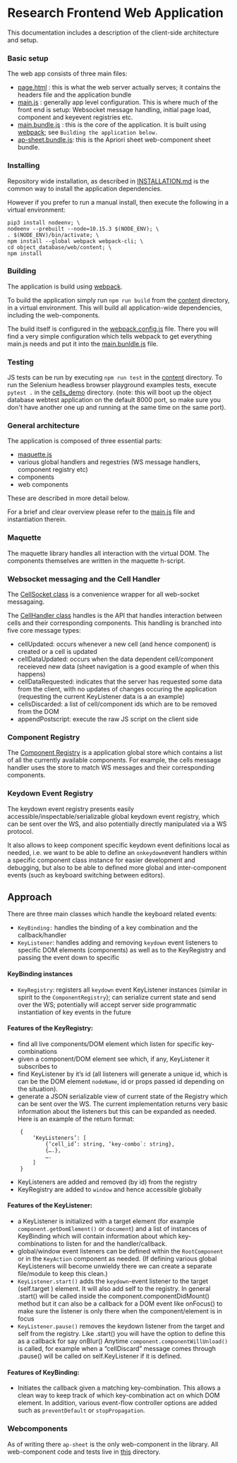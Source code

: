 # Research Frontend Web Application

This documentation includes a description of the client-side architecture and setup.

### Basic setup
The web app consists of three main files:
* [page.html](./page.html) : this is what the web server actually serves; it contains the headers file and the application bundle
* [main.js](main.js) : generally app level configuration. This is where much of the front end is setup: Websocket message handling, initial page load, component and keyevent registries etc.
* [main.bundle.js](../dist/main.bundle.js) : this is the core of the application. It is built using [webpack](https://webpack.js.org/concepts/); see `Building the application below.`
* [ap-sheet.bundle.js](../webcomponents/sheet/dist/ap-sheet.bundle.js): this is the Apriori sheet web-component sheet bundle.

### Installing
Repository wide installation, as described in [INSTALLATION.md](../../../INSTALLATION.md) is the common way to install the application dependencies.

However if you prefer to run a manual install, then execute the following in a virtual environment:
```
pip3 install nodeenv; \
nodeenv --prebuilt --node=10.15.3 $(NODE_ENV); \
. $(NODE_ENV)/bin/activate; \
npm install --global webpack webpack-cli; \
cd object_database/web/content; \
npm install
```

### Building
 The application is build using [webpack](https://webpack.js.org/concepts/).

To build the application simply run `npm run build` from the [content](../) directory, in a virtual environment. This will build all application-wide dependencies, including the web-components.

The build itself is configured in the [webpack.config.js](../webpack.config.js) file. There you will find a very simple configuration which tells webpack to get everything main.js needs and put it into the [main.bunldle.js](../dist/main.bundle.js) file.

### Testing

JS tests can be run by executing `npm run test` in the [content](../) directory. To run the Selenium headless browser playground examples tests, execute `pytest .` in the [cells_demo](../../cells_demo) directory.
(note: this will boot up the object database webtest application on the default 8000 port, so make sure you don't have another one up and running at the same time on the same port).

### General architecture

The application is composed of three essential parts:

* [maquette.js](https://maquettejs.org/)
* various global handlers and regestries (WS message handlers, component registry etc)
* components
* web components

These are described in more detail below.

For a brief and clear overview please refer to the [main.js](../main.js) file and instantiation therein.

### Maquette

The maquette library handles all interaction with the virtual DOM. The components themselves are written in the maquette h-script.

### Websocket messaging and the Cell Handler

The [CellSocket class](../CellSocket.js) is a convenience wrapper for all web-socket messagaing.

The [CellHandler class](../NewCellHandler.js) handles is the API that handles interaction between cells and their corresponding components. This handling is branched into five core message types:

* cellUpdated: occurs whenever a new cell (and hence component) is created or a cell is updated
* cellDataUpdated: occurs when the data dependent cell/component receieved new data (sheet navigation is a good example of when this happens)
* cellDataRequested: indicates that the server has requested some data from the client, with no updates of changes occuring the application (requesting the current KeyListener data is a an example)
* cellsDiscarded: a list of cell/component ids which are to be removed from the DOM
* appendPostscript: execute the raw JS script on the client side

### Component Registry

The [Component Registry](../ComponentRegistry.js) is a application global store which contains a list of all the currently available components. For example, the cells message handler uses the store to match WS messages and their corresponding components.

### Keydown Event Registry

The keydown event registry presents easily accessible/inspectable/serializable global keydown event registry, which can be sent over the WS, and also potentially directly manipulated via a WS protocol.

It also allows  to keep component specific keydown event definitions local as needed, i.e. we want to be able to define an `onkeydown`event handlers within a specific component class instance for easier development and debugging, but also to be able to defined more global and inter-component events  (such as keyboard switching between editors).

## Approach
There are three main classes which handle the keyboard related events:
* `KeyBinding:` handles the binding of a key combination and the callback/handler
* `KeyListener`: handles adding and removing `keydown` event listeners to specific DOM elements (components) as well as to the KeyRegistry and passing the event down to specific

#### KeyBinding instances
* `KeyRegistry`: registers all `keydown` event KeyListener instances (similar in spirit to the `ComponentRegistry`); can serialize current state and send over the WS; potentially will accept server side programmatic instantiation of key events in the future

#### Features of the KeyRegistry:
* find all live components/DOM element which listen for specific key-combinations
* given a component/DOM element see which, if any, KeyListener it subscribes to
* find KeyListener by it’s id (all listeners will generate a unique id, which is can be the DOM element `nodeName`, id or props passed id depending on the situation).
* generate a JSON serializable view of current state of the Registry which can be sent over the WS. The current implementation returns very basic information about the listeners but this can be expanded as needed. Here is an example of the return format:
```
	{
		‘KeyListeners’: [
			{‘cell_id’: string, ‘key-combo`: string},
			{….},
			….
		]
	}
```
* KeyListeners  are added and removed (by id) from the registry
* KeyRegistry are added to `window` and hence accessible globally

#### Features of the KeyListener:
* a KeyListener is initialized with a target  element (for example `component.getDomElement()` or `document`) and a list of instances of KeyBinding which will contain information about which key-combinations to listen for and the handler/callback.
* global/window event listeners can be defined within the `RootComponent` or in the `KeyAction` component as needed. (If defining various global KeyListeners will become unwieldy there we can create a separate file/module to keep this clean.)
*  `KeyListener.start()` adds the `keydown`-event listener to the target (self.target ) element. It will also add self to the registry. In general .start() will be called inside the component.componentDidMount() method but it can also be a callback for a DOM event like onFocus() to make sure the listener is only there when the component/element is in focus
* `KeyListener.pause()` removes the keydown listener from the target and self from the registry. Like .start() you will have the option to define this as a callback for say onBlur() Anytime `component.componentWillUnload()`  is called, for example when a “cellDiscard” message comes through .pause()  will be called on self.KeyListener if it is defined.

#### Features of KeyBinding:
* Initiates the callback given a matching key-combination. This allows a clean way to keep track of which key-combination act on which DOM element. In addition, various event-flow controller options are added such as `preventDefault` or `stopPropagation`.


### Webcomponents

As of writing there `ap-sheet` is the only web-component in the library. All web-component code and tests live in [this](../webcomponents) directory.
